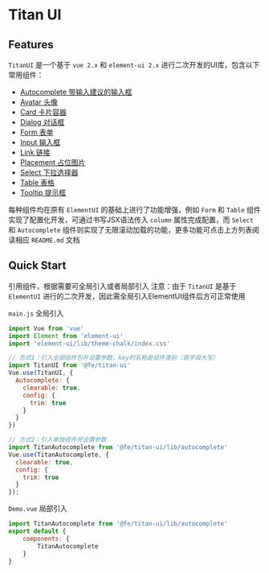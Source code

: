 # Titan UI

## Features

`TitanUI` 是一个基于 `vue 2.x` 和 `element-ui 2.x` 进行二次开发的UI库，包含以下常用组件：

- [Autocomplete 带输入建议的输入框](./lib/autocomplete/README.md)
- [Avatar 头像](./lib/avatar/README.md)
- [Card 卡片容器](./lib/card/README.md)
- [Dialog 对话框](./lib/dialog/README.md)
- [Form 表单](./lib/form/README.md)
- [Input 输入框](./lib/input/README.md)
- [Link 链接](./lib/link/README.md)
- [Placement 占位图片](./lib/placement/README.md)
- [Select 下拉选择器](./lib/select/README.md)
- [Table 表格](./lib/table/README.md)
- [Tooltip 提示框](./lib/tooltip/README.md)

每种组件均在原有 `ElementUI` 的基础上进行了功能增强，例如 `Form` 和 `Table` 组件实现了配置化开发，可通过书写JSX语法传入 `column` 属性完成配置，而 `Select` 和 `Autocomplete` 组件则实现了无限滚动加载的功能，更多功能可点击上方列表阅读相应 `README.md` 文档

## Quick Start

引用组件，根据需要可全局引入或者局部引入
注意：由于 `TitanUI` 是基于 `ElementUI` 进行的二次开发，因此需全局引入ElementUI组件后方可正常使用

`main.js` 全局引入

```js
import Vue from 'vue'
import Element from 'element-ui'
import 'element-ui/lib/theme-chalk/index.css'

// 方式1：引入全部组件包并设置参数，key的名称是组件类别（首字母大写）
import TitanUI from '@fe/titan-ui'
Vue.use(TitanUI, {
  Autocomplete: {
    clearable: true,
    config: {
      trim: true
    }
  }
})

// 方式2：引入单独组件并设置参数
import TitanAutocomplete from '@fe/titan-ui/lib/autocomplete'
Vue.use(TitanAutocomplete, {
  clearable: true,
  config: {
    trim: true
  }
});
```

`Demo.vue` 局部引入

```js
import TitanAutocomplete from '@fe/titan-ui/lib/autocomplete'
export default {
    components: {
        TitanAutocomplete
    }
}
```
